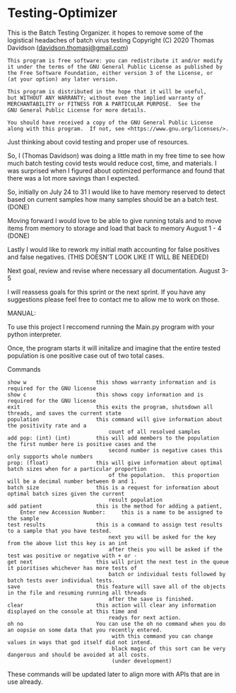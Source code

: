 # Testing-Optimizer

This is the Batch Testing Organizer. it hopes to remove some of the logistical headaches of batch virus testing
    Copyright (C) 2020  Thomas Davidson (davidson.thomasj@gmail.com)

    This program is free software: you can redistribute it and/or modify
    it under the terms of the GNU General Public License as published by
    the Free Software Foundation, either version 3 of the License, or
    (at your option) any later version.

    This program is distributed in the hope that it will be useful,
    but WITHOUT ANY WARRANTY; without even the implied warranty of
    MERCHANTABILITY or FITNESS FOR A PARTICULAR PURPOSE.  See the
    GNU General Public License for more details.

    You should have received a copy of the GNU General Public License
    along with this program.  If not, see <https://www.gnu.org/licenses/>.
    
Just thinking about covid testing and proper use of resources. 


So, I (Thomas Davidson) was doing a little math in my free time to see
how much batch testing covid tests would reduce cost, time, and materials.
I was surprised when I figured about optimized performance and found that
there was a lot more savings than I expected. 

So, initially on July 24 to 31 I would like to have memory reserved to 
detect based on current samples how many samples should be an a batch test.
(DONE)

Moving forward I would love to be able to give running totals and to move 
items from memory to storage and load that back to memory August 1 - 4 (DONE)

Lastly I would like to rework my initial math accounting for false 
positives and false negatives. (THIS DOESN'T LOOK LIKE IT WILL BE NEEDED)

Next goal, review and revise where necessary all documentation. August 3-5


I will reassess goals for this sprint or the next sprint. 
    If you have any suggestions please feel free to contact me to allow me to work on those.

MANUAL:

To use this project I reccomend running the Main.py program with your python interpreter.

Once, the program starts it will initalize and imagine that the entire tested population is one positive case out of two
 total cases. 

Commands 
    
    show w                      this shows warranty information and is required for the GNU license
    show c                      this shows copy information and is required for the GNU license
    exit                        this exits the program, shutsdown all threads, and saves the current state
    population                  this command will give information about the positivity rate and a 
                                    count of all resolved samples
    add pop: (int) (int)	    this will add members to the population the first number here is positive cases and the
                                    second number is negative cases this only supports whole numbers                                  
    prop: (float)               this will give information about optimal batch sizes when for a particular proportion 
                                    of the population.  this proportion will be a decimal number between 0 and 1. 
    batch size                  this is a request for information about optimal batch sizes given the current 
                                    result population
    add patient                 this is the method for adding a patient, 
        Enter new Accession Number:     this is a name to be assigned to the sample
    test results                this is a command to assign test results to a sample that you have tested.
                                    next you will be asked for the key from the above list this key is an int
                                    after theis you will be asked if the test was positive or negative with + or - 
    get next                    this will print the next test in the queue it pioritises whichever has more tests of 
                                    batch or individual tests followed by batch tests over individual tests.
    save                        this feature will save all of the objects in the file and resuming running all threads 
                                    after the save is finished.
    clear                       this action will clear any information displayed on the console at this time and 
                                    readys for next action.
    oh no                       You can use the oh no command when you do an oopsie on some data that you recently entered.
                                     with this command you can change values in ways that god itself did not intend. 
                                     black magic of this sort can be very dangerous and should be avoided at all costs.
                                     (under development) 
These commands will be updated later to align more with APIs that are in use already. 
 